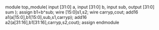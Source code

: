module top_module(
    input [31:0] a,
    input [31:0] b,
    input sub,
    output [31:0] sum
);
assign b1=b^sub;
wire [15:0]s1,s2;
wire carryp,cout;
add16 a1(a[15:0],b1[15:0],sub,s1,carryp);
add16 a2(a[31:16],b1[31:16],carryp,s2,cout);
assign
endmodule
